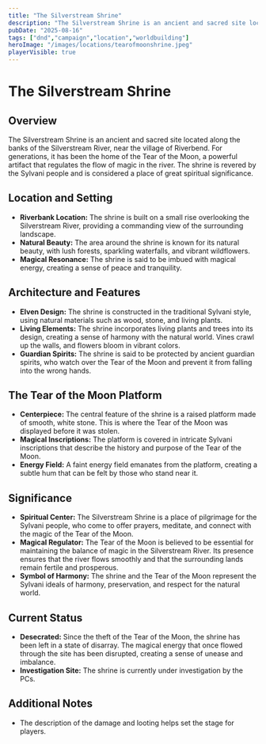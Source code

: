 ```yaml
---
title: "The Silverstream Shrine"
description: "The Silverstream Shrine is an ancient and sacred site located along the banks of the Silverstream River, near the village of Riverbend. For generations, it has been the home of the Tear of the Moon, a powerful artifact..."
pubDate: "2025-08-16"
tags: ["dnd","campaign","location","worldbuilding"]
heroImage: "/images/locations/tearofmoonshrine.jpeg"
playerVisible: true
---
```

# The Silverstream Shrine

## Overview

The Silverstream Shrine is an ancient and sacred site located along the banks of the Silverstream River, near the village of Riverbend. For generations, it has been the home of the Tear of the Moon, a powerful artifact that regulates the flow of magic in the river. The shrine is revered by the Sylvani people and is considered a place of great spiritual significance.

## Location and Setting

* **Riverbank Location:** The shrine is built on a small rise overlooking the Silverstream River, providing a commanding view of the surrounding landscape.
* **Natural Beauty:** The area around the shrine is known for its natural beauty, with lush forests, sparkling waterfalls, and vibrant wildflowers.
* **Magical Resonance:** The shrine is said to be imbued with magical energy, creating a sense of peace and tranquility.

## Architecture and Features

* **Elven Design:** The shrine is constructed in the traditional Sylvani style, using natural materials such as wood, stone, and living plants.
* **Living Elements:** The shrine incorporates living plants and trees into its design, creating a sense of harmony with the natural world. Vines crawl up the walls, and flowers bloom in vibrant colors.
* **Guardian Spirits:** The shrine is said to be protected by ancient guardian spirits, who watch over the Tear of the Moon and prevent it from falling into the wrong hands.

## The Tear of the Moon Platform

* **Centerpiece:** The central feature of the shrine is a raised platform made of smooth, white stone. This is where the Tear of the Moon was displayed before it was stolen.
* **Magical Inscriptions:** The platform is covered in intricate Sylvani inscriptions that describe the history and purpose of the Tear of the Moon.
* **Energy Field:** A faint energy field emanates from the platform, creating a subtle hum that can be felt by those who stand near it.

## Significance

* **Spiritual Center:** The Silverstream Shrine is a place of pilgrimage for the Sylvani people, who come to offer prayers, meditate, and connect with the magic of the Tear of the Moon.
* **Magical Regulator:** The Tear of the Moon is believed to be essential for maintaining the balance of magic in the Silverstream River. Its presence ensures that the river flows smoothly and that the surrounding lands remain fertile and prosperous.
* **Symbol of Harmony:** The shrine and the Tear of the Moon represent the Sylvani ideals of harmony, preservation, and respect for the natural world.

## Current Status

* **Desecrated:** Since the theft of the Tear of the Moon, the shrine has been left in a state of disarray. The magical energy that once flowed through the site has been disrupted, creating a sense of unease and imbalance.
* **Investigation Site:** The shrine is currently under investigation by the PCs.

## Additional Notes

* The description of the damage and looting helps set the stage for players.
